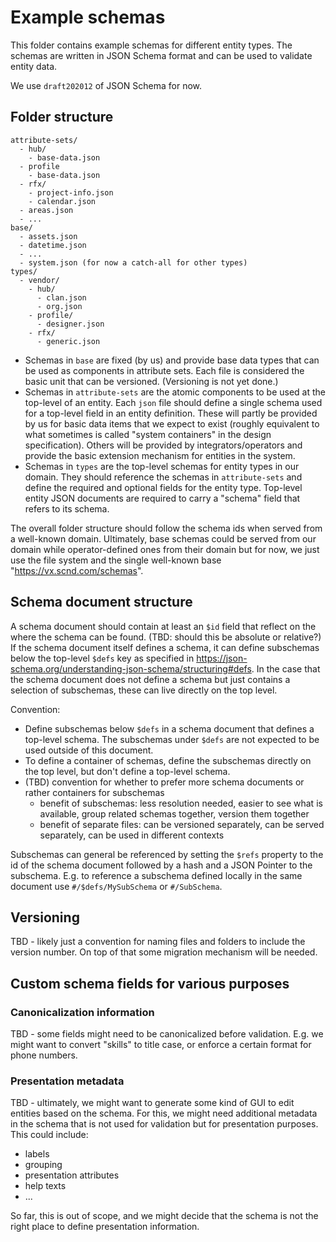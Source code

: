 # Example schemas

This folder contains example schemas for different entity types. The schemas are written in JSON Schema format and can be used to validate entity data.

We use `draft202012` of JSON Schema for now.

## Folder structure

```
attribute-sets/
  - hub/
    - base-data.json
  - profile
    - base-data.json
  - rfx/
    - project-info.json
    - calendar.json
  - areas.json
  - ...
base/
  - assets.json
  - datetime.json
  - ...
  - system.json (for now a catch-all for other types)
types/
  - vendor/
    - hub/
      - clan.json
      - org.json
    - profile/
      - designer.json
    - rfx/
      - generic.json
```

 * Schemas in `base` are fixed (by us) and provide base data types that can be used as components in attribute sets. Each file is considered
   the basic unit that can be versioned. (Versioning is not yet done.)
 * Schemas in `attribute-sets` are the atomic components to be used at the top-level of an entity. Each `json` file should define a single
   schema used for a top-level field in an entity definition. These will partly be provided by us for basic data items that we expect to exist
   (roughly equivalent to what sometimes is called "system containers" in the design specification).
   Others will be provided by integrators/operators and provide the basic extension mechanism for entities in the system.
 * Schemas in `types` are the top-level schemas for entity types in our domain. They should reference the schemas in `attribute-sets` and
   define the required and optional fields for the entity type. Top-level entity JSON documents are required to carry a "schema" field that
   refers to its schema.

The overall folder structure should follow the schema ids when served from a well-known domain. Ultimately, base schemas could be served from
our domain while operator-defined ones from their domain but for now, we just use the file system and the single well-known base "https://vx.scnd.com/schemas".

## Schema document structure

A schema document should contain at least an `$id` field that reflect on the where the schema can be found. (TBD: should this be absolute or relative?)
If the schema document itself defines a schema, it can define subschemas below the top-level `$defs` key as specified in
https://json-schema.org/understanding-json-schema/structuring#defs. In the case that the schema document does not define a schema but just contains a
selection of subschemas, these can live directly on the top level.

Convention:
 * Define subschemas below `$defs` in a schema document that defines a top-level schema. The subschemas under `$defs` are not expected to be used outside of
   this document.
 * To define a container of schemas, define the subschemas directly on the top level, but don't define a top-level schema.
 * (TBD) convention for whether to prefer more schema documents or rather containers for subschemas
   * benefit of subschemas: less resolution needed, easier to see what is available, group related schemas together, version them together
   * benefit of separate files: can be versioned separately, can be served separately, can be used in different contexts

Subschemas can general be referenced by setting the `$refs` property to the id of the schema document followed by a hash and a JSON Pointer to the subschema.
E.g. to reference a subschema defined locally in the same document use `#/$defs/MySubSchema` or `#/SubSchema`.

## Versioning

TBD - likely just a convention for naming files and folders to include the version number. On top of that some migration mechanism will be needed.

## Custom schema fields for various purposes

### Canonicalization information

TBD - some fields might need to be canonicalized before validation. E.g. we might want to convert "skills" to title case, or enforce a certain format for phone numbers.

### Presentation metadata

TBD - ultimately, we might want to generate some kind of GUI to edit entities based on the schema. For this, we might need additional metadata in the schema that is not used for validation but for presentation purposes. This could include:

 * labels
 * grouping
 * presentation attributes
 * help texts
 * ...

So far, this is out of scope, and we might decide that the schema is not the right place to define presentation information.
